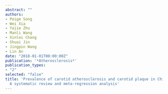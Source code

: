 ```yaml
---
abstract: ""
authors:
- Peige Song
- Wei Xia
- Yajie Zhu
- Manli Wang
- Xinlei Chang
- Shuai Jin
- Jingpin Wang
- Lin An
date: "2018-01-01T00:00:00Z"
publication: '*Atherosclerosis*'
publication_types:
- "2"
selected: "false"
title: 'Prevalence of carotid atherosclerosis and carotid plaque in Chinese adults:
  A systematic review and meta-regression analysis'
---
```


